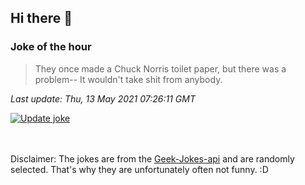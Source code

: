 ## Hi there 👋

### Joke of the hour
<!-- joke -->
>They once made a Chuck Norris toilet paper, but there was a problem-- It wouldn't take shit from anybody.
<!-- /joke -->

*Last update: Thu, 13 May 2021 07:26:11 GMT*

[![Update joke](https://github.com/nclskfm/nclskfm/actions/workflows/joke.yml/badge.svg)](https://github.com/nclskfm/nclskfm/actions/workflows/joke.yml)

<br><br>
Disclaimer: The jokes are from the [Geek-Jokes-api](https://github.com/sameerkumar18/geek-joke-api) and are randomly selected. That's why they are unfortunately often not funny. :D
